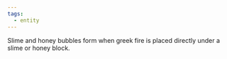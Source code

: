 ```yaml
---
tags:
  - entity
---
```

Slime and honey bubbles form when greek fire is placed directly under a slime or honey block.